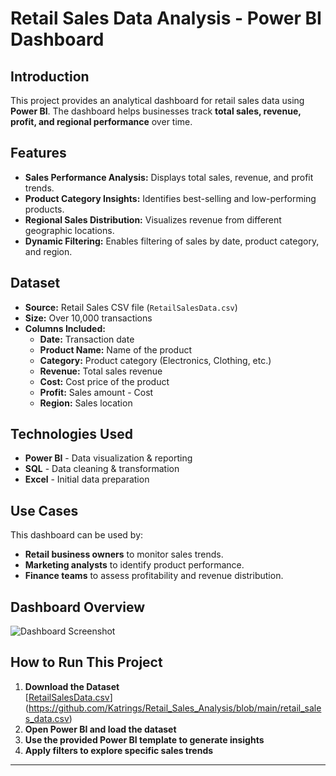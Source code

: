 # Retail Sales Data Analysis - Power BI Dashboard

## Introduction
This project provides an analytical dashboard for retail sales data using **Power BI**. The dashboard helps businesses track **total sales, revenue, profit, and regional performance** over time.

## Features
- **Sales Performance Analysis:** Displays total sales, revenue, and profit trends.
- **Product Category Insights:** Identifies best-selling and low-performing products.
- **Regional Sales Distribution:** Visualizes revenue from different geographic locations.
- **Dynamic Filtering:** Enables filtering of sales by date, product category, and region.

## Dataset
- **Source:** Retail Sales CSV file (`RetailSalesData.csv`)
- **Size:** Over 10,000 transactions
- **Columns Included:**
  - **Date:** Transaction date
  - **Product Name:** Name of the product
  - **Category:** Product category (Electronics, Clothing, etc.)
  - **Revenue:** Total sales revenue
  - **Cost:** Cost price of the product
  - **Profit:** Sales amount - Cost
  - **Region:** Sales location

## Technologies Used
- **Power BI** - Data visualization & reporting
- **SQL** - Data cleaning & transformation
- **Excel** - Initial data preparation

## Use Cases
This dashboard can be used by:
- **Retail business owners** to monitor sales trends.
- **Marketing analysts** to identify product performance.
- **Finance teams** to assess profitability and revenue distribution.

## Dashboard Overview
![Dashboard Screenshot](https://github.com/user-attachments/assets/3a00b5b4-5a6c-4dd5-8d6c-6e09a1b6bcef)


## How to Run This Project
1. **Download the Dataset**  
   [[RetailSalesData.csv](link-to-dataset)](https://github.com/Katrings/Retail_Sales_Analysis/blob/main/retail_sales_data.csv)
2. **Open Power BI and load the dataset**  
3. **Use the provided Power BI template to generate insights**  
4. **Apply filters to explore specific sales trends**  

---

